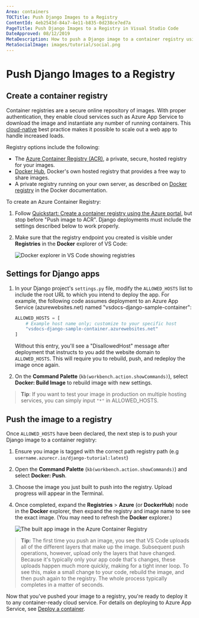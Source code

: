 ```yaml
---
Area: containers
TOCTitle: Push Django Images to a Registry
ContentId: 4eb2543d-84a7-4e11-b835-0d238ce7ed7a
PageTitle: Push Django Images to a Registry in Visual Studio Code
DateApproved: 08/12/2019
MetaDescription: How to push a Django image to a container registry using the VS Code docker extension
MetaSocialImage: images/tutorial/social.png
---
```


# Push Django Images to a Registry

## Create a container registry

Container registries are a secure online repository of images. With proper authentication, they enable cloud services such as Azure App Service to download the image and instantiate any number of running containers. This [cloud-native](https://azure.microsoft.com/overview/cloudnative/) best practice makes it possible to scale out a web app to handle increased loads.

Registry options include the following:

- The [Azure Container Registry (ACR)](https://azure.microsoft.com/services/container-registry/), a private, secure, hosted registry for your images.
- [Docker Hub](https://hub.docker.com/), Docker's own hosted registry that provides a free way to share images.
- A private registry running on your own server, as described on [Docker registry](https://docs.docker.com/registry/) in the Docker documentation.

To create an Azure Container Registry:

1. Follow [Quickstart: Create a container registry using the Azure portal](https://docs.microsoft.com/azure/container-registry/container-registry-get-started-portal), but stop before "Push image to ACR". Django deployments must include the settings described below to work properly.

2. Make sure that the registry endpoint you created is visible under **Registries** in the **Docker** explorer of VS Code:

    ![Docker explorer in VS Code showing registries](images/quickstarts/python-django-registries.png)

## Settings for Django apps

1. In your Django project's `settings.py` file, modify the `ALLOWED_HOSTS` list to include the root URL to which you intend to deploy the app. For example, the following code assumes deployment to an Azure App Service (azurewebsites.net) named "vsdocs-django-sample-container":

    ```python
    ALLOWED_HOSTS = [
        # Example host name only; customize to your specific host
        "vsdocs-django-sample-container.azurewebsites.net"
    ]
    ```

    Without this entry, you'll see a "DisallowedHost" message after deployment that instructs to you add the website domain to `ALLOWED_HOSTS`. This will require you to rebuild, push, and redeploy the image once again.

2. On the **Command Palette** (`kb(workbench.action.showCommands)`), select **Docker: Build Image** to rebuild image with new settings.

>**Tip**: If you want to test your image in production on multiple hosting services, you can simply input `"*"` in ALLOWED_HOSTS.

## Push the image to a registry

Once `ALLOWED_HOSTS` have been declared, the next step is to push your Django image to a container registry:

1. Ensure you image is tagged with the correct path registry path (e.g `username.azurecr.io/django-tutorial:latest`)

2. Open the **Command Palette** (`kb(workbench.action.showCommands)`) and select **Docker: Push**.

3. Choose the image you just built to push into the registry. Upload progress will appear in the Terminal.

4. Once completed, expand the **Registries** > **Azure** (or **DockerHub**) node in the **Docker** explorer, then expand the registry and image name to see the exact image. (You may need to refresh the **Docker** explorer.)

    ![The built app image in the Azure Container Registry](images/quickstarts/python-django-image-in-acr.png)

> **Tip:** The first time you push an image, you see that VS Code uploads all of the different layers that make up the image. Subsequent push operations, however, upload only the layers that have changed. Because it's typically only your app code that's changes, these uploads happen much more quickly, making for a tight inner loop. To see this, make a small change to your code, rebuild the image, and then push again to the registry. The whole process typically completes in a matter of seconds.

Now that you've pushed your image to a registry, you're ready to deploy it to any container-ready cloud service. For details on deploying to Azure App Service, see [Deploy a container](https://docs.microsoft.com/azure/python/tutorial-deploy-containers-01).
